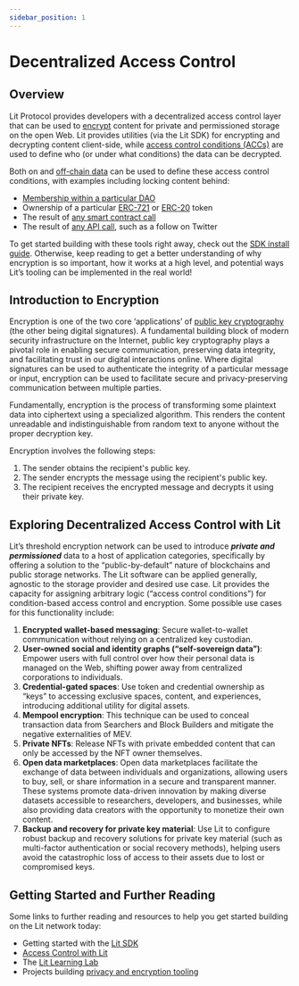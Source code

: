 ```yaml
---
sidebar_position: 1
---
```


# Decentralized Access Control

## Overview

Lit Protocol provides developers with a decentralized access control layer that can be used to [encrypt](../sdk/access-control/encryption#technical-walkthrough) content for private and permissioned storage on the open Web. Lit provides utilities (via the Lit SDK) for encrypting and decrypting content client-side, while [access control conditions (ACCs)](../sdk/access-control/evm/basic-examples) are used to define who (or under what conditions) the data can be decrypted.

Both on and [off-chain data](../sdk/access-control/condition-types/lit-action-conditions) can be used to define these access control conditions, with examples including locking content behind:

- [Membership within a particular DAO](../sdk/access-control/evm/basic-examples#must-be-a-member-of-a-dao-molochdaov21-also-supports-daohaus)
- Ownership of a particular [ERC-721](../sdk/access-control/evm/basic-examples#must-posess-a-specific-erc721-token-nft) or [ERC-20](../sdk/access-control/evm/basic-examples#must-posess-at-least-one-erc20-token) token
- The result of [any smart contract call](../sdk/access-control/evm/custom-contract-calls)
- The result of [any API call](../sdk/access-control/condition-types/lit-action-conditions), such as a follow on Twitter

To get started building with these tools right away, check out the [SDK install guide](../sdk/installation). Otherwise, keep reading to get a better understanding of why encryption is so important, how it works at a high level, and potential ways Lit’s tooling can be implemented in the real world!

## Introduction to Encryption

Encryption is one of the two core ‘applications’ of [public key cryptography](https://www-ee.stanford.edu/~hellman/publications/24.pdf) (the other being digital signatures). A fundamental building block of modern security infrastructure on the Internet, public key cryptography plays a pivotal role in enabling secure communication, preserving data integrity, and facilitating trust in our digital interactions online. Where digital signatures can be used to authenticate the integrity of a particular message or input, encryption can be used to facilitate secure and privacy-preserving communication between multiple parties. 

Fundamentally, encryption is the process of transforming some plaintext data into ciphertext using a specialized algorithm. This renders the content unreadable and indistinguishable from random text to anyone without the proper decryption key.

Encryption involves the following steps:

1. The sender obtains the recipient's public key.
2. The sender encrypts the message using the recipient's public key.
3. The recipient receives the encrypted message and decrypts it using their private key.

## Exploring Decentralized Access Control with Lit

Lit’s threshold encryption network can be used to introduce ***private and permissioned*** data to a host of application categories, specifically by offering a solution to the “public-by-default” nature of blockchains and public storage networks. The Lit software can be applied generally, agnostic to the storage provider and desired use case. Lit provides the capacity for assigning arbitrary logic (“access control conditions”) for condition-based access control and encryption. Some possible use cases for this functionality include:

1. **Encrypted wallet-based messaging**: Secure wallet-to-wallet communication without relying on a centralized key custodian.
2. **User-owned social and identity graphs (“self-sovereign data”)**: Empower users with full control over how their personal data is managed on the Web, shifting power away from centralized corporations to individuals.
3. **Credential-gated spaces**: Use token and credential ownership as “keys” to accessing exclusive spaces, content, and experiences, introducing additional utility for digital assets.
4. **Mempool encryption**: This technique can be used to conceal transaction data from Searchers and Block Builders and mitigate the negative externalities of MEV.
5. **Private NFTs**: Release NFTs with private embedded content that can only be accessed by the NFT owner themselves.
6. **Open data marketplaces**: Open data marketplaces facilitate the exchange of data between individuals and organizations, allowing users to buy, sell, or share information in a secure and transparent manner. These systems promote data-driven innovation by making diverse datasets accessible to researchers, developers, and businesses, while also providing data creators with the opportunity to monetize their own content.
7. **Backup and recovery for private key material**: Use Lit to configure robust backup and recovery solutions for private key material (such as multi-factor authentication or social recovery methods), helping users avoid the catastrophic loss of access to their assets due to lost or compromised keys.

## Getting Started and Further Reading

Some links to further reading and resources to help you get started building on the Lit network today:

- Getting started with the [Lit SDK](../sdk/installation)
- [Access Control with Lit](../sdk/access-control/encryption)
- The [Lit Learning Lab](/learningLab/intro-to-lit/acc)
- Projects building [privacy and encryption tooling](https://github.com/LIT-Protocol/awesome/tree/main#privacy-and-encryption)
